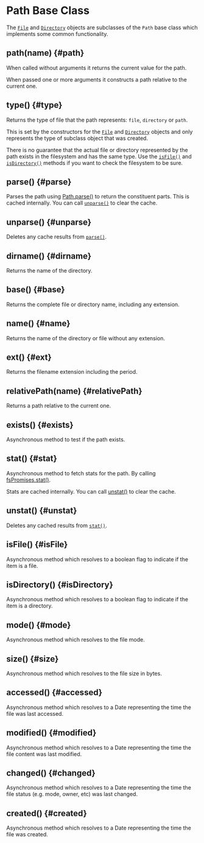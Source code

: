 # Path Base Class

The [`File`](files) and [`Directory`](directories) objects are subclasses of
the `Path` base class which implements some common functionality.

## path(name) {#path}

When called without arguments it returns the current value for the path.

When passed one or more arguments it constructs a path relative to the current
one.

## type() {#type}

Returns the type of file that the path represents: `file`, `directory` or
`path`.

This is set by the constructors for the [`File`](files)
and [`Directory`](directories) objects and only represents
the type of subclass object that was created.

There is no guarantee that the actual file or directory represented by the
path exists in the filesystem and has the same type.  Use the
[`isFile()`](#isFile) and [`isDirectory()`](#isDirectory) methods if you want
to check the filesystem to be sure.

## parse() {#parse}

Parses the path using [Path.parse()](https://nodejs.org/api/path.html#pathparsepath)
to return the constituent parts.  This is cached internally.  You can call
[`unparse()`](#unparse) to clear the cache.

## unparse() {#unparse}

Deletes any cache results from [`parse()`](#parse).

## dirname() {#dirname}

Returns the name of the directory.

## base() {#base}

Returns the complete file or directory name, including any extension.

## name() {#name}

Returns the name of the directory or file without any extension.

## ext() {#ext}

Returns the filename extension including the period.

## relativePath(name) {#relativePath}

Returns a path relative to the current one.

## exists() {#exists}

Asynchronous method to test if the path exists.

## stat() {#stat}

Asynchronous method to fetch stats for the path.  By calling
[fsPromises.stat()](https://nodejs.org/api/fs.html#fspromisesstatpath-options).

Stats are cached internally.  You can call [unstat()](#unstat--) to clear
the cache.

## unstat() {#unstat}

Deletes any cached results from [`stat()`](#stat).

## isFile() {#isFile}

Asynchronous method which resolves to a boolean flag to indicate if the item is
a file.

## isDirectory() {#isDirectory}

Asynchronous method which resolves to a boolean flag to indicate if the item is
a directory.

## mode() {#mode}

Asynchronous method which resolves to the file mode.

## size() {#size}

Asynchronous method which resolves to the file size in bytes.

## accessed() {#accessed}

Asynchronous method which resolves to a Date representing the time the file
was last accessed.

## modified() {#modified}

Asynchronous method which resolves to a Date representing the time the file
content was last modified.

## changed() {#changed}

Asynchronous method which resolves to a Date representing the time the file
status (e.g. mode, owner, etc) was last changed.

## created() {#created}

Asynchronous method which resolves to a Date representing the time the file
was created.

